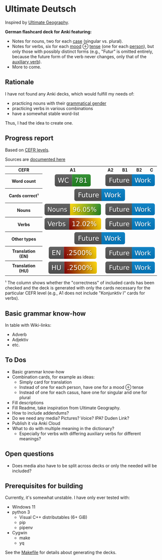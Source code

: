 # Ultimate Deutsch

Inspired by [Ultimate Geography](https://github.com/anki-geo/ultimate-geography/).

**German flashcard deck for Anki featuring:**

- Notes for nouns, two for each [case](https://en.wikipedia.org/wiki/Grammatical_case) (singular vs. plural).
- Notes for verbs, six for each [mood](https://en.wikipedia.org/wiki/Grammatical_mood) ⊕ [tense](https://en.wikipedia.org/wiki/Grammatical_tense) (one for each [person](https://en.wikipedia.org/wiki/Grammatical_person)),
  but only those with possibly distinct forms (e.g., "Futur" is omitted entirely, because the future form of the verb never changes,
  only that of the [auxiliary verb](https://en.wikipedia.org/wiki/Auxiliary_verb)).
- More to come.

## Rationale

I have not found any Anki decks, which would fulfill my needs of:

- practicing nouns with their [grammatical gender](https://en.wikipedia.org/wiki/Grammatical_gender)
- practicing verbs in various combinations
- have a somewhat stable word-list

Thus, I had the idea to create one.

## Progress report

Based on [CEFR levels](https://coe.int/en/web/common-european-framework-reference-languages/level-descriptions).

Sources are [documented here](./sources/word-lists.md)

<table style="text-align:center;">
  <tr>
    <th>CEFR</th>
    <th>A1</th>
    <th>A2</th>
    <th>B1</th>
    <th>B2</th>
    <th>C</th>
  </tr>
  <tr>
    <th>Word count</th>
    <td><a href="sources/word-lists/a1/addendum.md"><img  alt="Word list A1" src="https://raw.githubusercontent.com/AFulgens/ultimate-deutsch/badges/badges/a1/word-count.svg"/></a></td>
    <td colspan="4"><a href="#to-dos"><img alt="Future work" src="https://raw.githubusercontent.com/AFulgens/ultimate-deutsch/badges/badges/Future-Work-blue.svg"/></a></td>
  </tr>
  <tr>
    <th>Cards correct¹</th>
    <td colspan="5"><a href="#to-dos"><img alt="Future work" src="https://raw.githubusercontent.com/AFulgens/ultimate-deutsch/badges/badges/Future-Work-blue.svg"/></a></td>
  </tr>
  <tr>
    <th>Nouns</th>
    <td><img alt="Noun progress A1" src="https://raw.githubusercontent.com/AFulgens/ultimate-deutsch/badges/badges/a1/noun-progress.svg"/></td>
    <td colspan="4"><a href="#to-dos"><img alt="Future work" src="https://raw.githubusercontent.com/AFulgens/ultimate-deutsch/badges/badges/Future-Work-blue.svg"/></a></td>
  </tr>
  <tr>
    <th>Verbs</th>
    <td><img alt="Verb progress A1" src="https://raw.githubusercontent.com/AFulgens/ultimate-deutsch/badges/badges/a1/verb-progress.svg"/></td>
    <td colspan="4"><a href="#to-dos"><img alt="Future work" src="https://raw.githubusercontent.com/AFulgens/ultimate-deutsch/badges/badges/Future-Work-blue.svg"/></a></td>
  </tr>
  <tr>
    <th>Other types</th>
    <td colspan="5"><a href="#to-dos"><img alt="Future work" src="https://raw.githubusercontent.com/AFulgens/ultimate-deutsch/badges/badges/Future-Work-blue.svg"/></a></td>
  </tr>
  <tr>
    <th>Translation (EN)</th>
    <td><img alt="English translation progress A1" src="https://raw.githubusercontent.com/AFulgens/ultimate-deutsch/badges/badges/a1/translation-en-progress.svg"/></td>
    <td colspan="4"><a href="#to-dos"><img alt="Future work" src="https://raw.githubusercontent.com/AFulgens/ultimate-deutsch/badges/badges/Future-Work-blue.svg"/></a></td>
  </tr>
  <tr>
    <th>Translation (HU)</th>
    <td><img alt="Hungarian translation progress A1" src="https://raw.githubusercontent.com/AFulgens/ultimate-deutsch/badges/badges/a1/translation-hu-progress.svg"/></td>
    <td colspan="4"><a href="#to-dos"><img alt="Future work" src="https://raw.githubusercontent.com/AFulgens/ultimate-deutsch/badges/badges/Future-Work-blue.svg"/></a></td>
  </tr>
</table>

¹ The column shows whether the "correctness" of included cards has been checked and the deck is generated with only the
cards necessary for the particular CEFR level (e.g., A1 does not include "Konjunktiv I" cards for verbs).

## Basic grammar know-how

In table with Wiki-links:

- Adverb
- Adjektiv
- etc.

## To Dos

- Basic grammar know-how
- Combination cards, for example as ideas:
  - Simply card for translation
  - Instead of one for each person, have one for a mood ⊕ tense
  - Instead of one for each casus, have one for singular and one for plural
- Fill descriptions
- Fill Readme, take inspiration from Ultimate Geography.
- How to include addendums?
- Do we need any media? Pictures? Voice? IPA? Duden Link?
- Publish it via Anki Cloud
- What to do with multiple meaning in the dictionary?
  - Especially for verbs with differing auxiliary verbs for different meanings?

## Open questions

- Does media also have to be split across decks or only the needed will be included?

## Prerequisites for building

Currently, it's somewhat unstable. I have only ever tested with:

- Windows 11
- python 3
  - Visual C++ distributables (6+ GiB)
  - pip
  - pipenv
- Cygwin
  - make
  - yq

See the [Makefile](./Makefile) for details about generating the decks.
